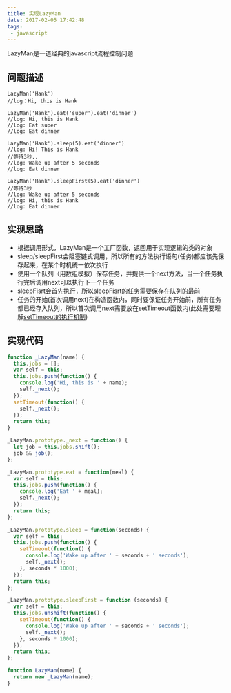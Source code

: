 ```yaml
---
title: 实现LazyMan
date: 2017-02-05 17:42:48
tags:
 - javascript
---
```


LazyMan是一道经典的javascript流程控制问题

## 问题描述
```
LazyMan('Hank')
//log：Hi, this is Hank
```
```
LazyMan('Hank').eat('super').eat('dinner')
//log: Hi, this is Hank
//log: Eat super
//log: Eat dinner
```

<!-- more -->
```
LazyMan('Hank').sleep(5).eat('dinner')
//log: Hi! This is Hank
//等待3秒..
//log: Wake up after 5 seconds
//log: Eat dinner
```

```
LazyMan('Hank').sleepFirst(5).eat('dinner')
//等待3秒
//log: Wake up after 5 seconds
//log: Hi, this is Hank
//log: Eat dinner
```

## 实现思路
+ 根据调用形式，LazyMan是一个工厂函数，返回用于实现逻辑的类的对象
+ sleep/sleepFirst会阻塞链式调用，所以所有的方法执行语句(任务)都应该先保存起来，在某个时机统一依次执行
+ 使用一个队列（用数组模拟）保存任务，并提供一个next方法，当一个任务执行完后调用next可以执行下一个任务
+ sleepFisrt会首先执行，所以sleepFisrt的任务需要保存在队列的最前
+ 任务的开始(首次调用next)在构造函数内，同时要保证任务开始前，所有任务都已经存入队列，所以首次调用next需要放在setTimeout函数内(此处需要理解[setTimeout的执行机制](http://www.alloyteam.com/2015/10/turning-to-javascript-series-from-settimeout-said-the-event-loop-model/))

## 实现代码
``` js
function _LazyMan(name) {
  this.jobs = [];
  var self = this;
  this.jobs.push(function() {
    console.log('Hi, this is ' + name);
    self._next();
  });
  setTimeout(function() {
    self._next();
  });
  return this;
}

_LazyMan.prototype._next = function() {
  let job = this.jobs.shift();
  job && job();
};

_LazyMan.prototype.eat = function(meal) {
  var self = this;
  this.jobs.push(function() {
    console.log('Eat ' + meal);
    self._next();
  });
  return this;
};

_LazyMan.prototype.sleep = function(seconds) {
  var self = this;
  this.jobs.push(function() {
    setTimeout(function() {
      console.log('Wake up after ' + seconds + ' seconds');
      self._next();
    }, seconds * 1000);
  });
  return this;
};

_LazyMan.prototype.sleepFirst = function (seconds) {
  var self = this;
  this.jobs.unshift(function() {
    setTimeout(function() {
      console.log('Wake up after ' + seconds + ' seconds');
      self._next();
    }, seconds * 1000);
  });
  return this;
};

function LazyMan(name) {
  return new _LazyMan(name);
}
```
